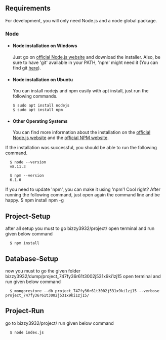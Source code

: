 
  ## Requirements
  
  For development, you will only need Node.js and a node global package.
  
  ### Node
  - #### Node installation on Windows
  
    Just go on [official Node.js website](https://nodejs.org/) and download the installer.
  Also, be sure to have 'git' available in your PATH, 'npm' might need it (You can find git [here](https://git-scm.com/)).
  
  - #### Node installation on Ubuntu
  
    You can install nodejs and npm easily with apt install, just run the following commands.
  
        $ sudo apt install nodejs
        $ sudo apt install npm
  
  - #### Other Operating Systems
    You can find more information about the installation on the [official Node.js website](https://nodejs.org/) and the [official NPM website](https://npmjs.org/).
  
  If the installation was successful, you should be able to run the following command.
  
      $ node --version
      v8.11.3
  
      $ npm --version
      6.1.0
  
  If you need to update 'npm', you can make it using 'npm'! Cool right? After running the following command, just open again the command line and be happy.
      $ npm install npm -g
  
  ## Project-Setup
  after all setup you must to go bizzy3932/project/
  open terminal and run given below command


      $ npm install

  
  
  ## Database-Setup
  now you must to go the given folder bizzy3932/dump/project_747fy36r61t3002j531x9ki1zj15
  open terminal and run given below command


      $ mongorestore --db project_747fy36r61t3002j531x9ki1zj15 --verbose project_747fy36r61t3002j531x9ki1zj15/

  
  ## Project-Run
  go to bizzy3932/project/
  run given below command

      $ node index.js
  